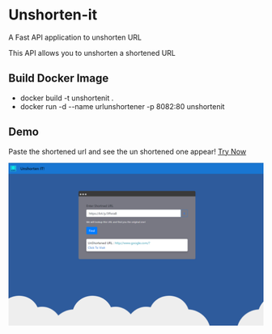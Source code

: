 # Unshorten-it

A Fast API application to unshorten URL

This API allows you to unshorten a shortened URL

## Build Docker Image

- docker build -t unshortenit .
- docker run -d --name urlunshortener -p 8082:80 unshortenit

## Demo

Paste the shortened url and see the un shortened one appear!
[Try Now](https://unshorten-it.herokuapp.com/)

<img src="./docs/sample.png">
